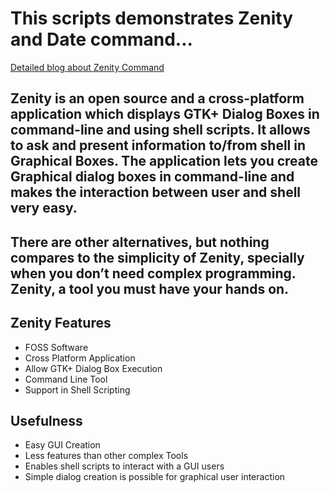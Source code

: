 # This scripts demonstrates Zenity and Date command...

[Detailed blog about Zenity Command](https://medium.com/@anshshrivas2410/insights-of-linux-commands-d38370374132)

## Zenity is an open source and a cross-platform application which displays GTK+ Dialog Boxes in command-line and using shell scripts. It allows to ask and present information to/from shell in Graphical Boxes. The application lets you create Graphical dialog boxes in command-line and makes the interaction between user and shell very easy.

## There are other alternatives, but nothing compares to the simplicity of Zenity, specially when you don’t need complex programming. Zenity, a tool you must have your hands on.

## Zenity Features

- FOSS Software
- Cross Platform Application
- Allow GTK+ Dialog Box Execution
- Command Line Tool
- Support in Shell Scripting

## Usefulness

- Easy GUI Creation
- Less features than other complex Tools
- Enables shell scripts to interact with a GUI users
- Simple dialog creation is possible for graphical user interaction

